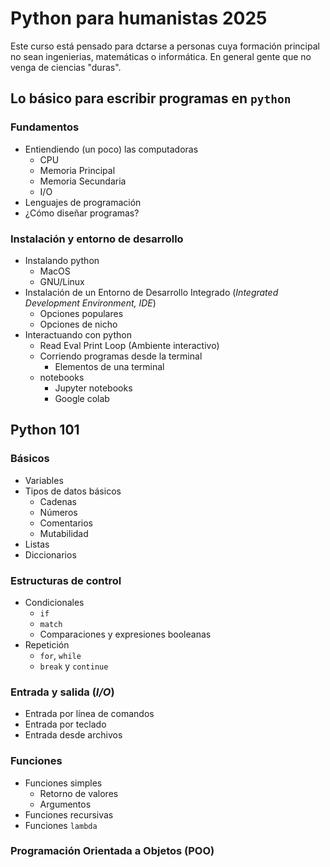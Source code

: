 # Python para humanistas 2025

Este curso está pensado para dctarse a personas cuya formación principal no sean
ingenierias, matemáticas o informática. En general gente que no venga de
ciencias "duras".

## Lo básico para escribir programas en `python`

### Fundamentos

- Entiendiendo (un poco) las computadoras
  - CPU
  - Memoria Principal
  - Memoria Secundaria
  - I/O
- Lenguajes de programación
- ¿Cómo diseñar programas?

### Instalación y entorno de desarrollo

- Instalando python
  - MacOS
  - GNU/Linux
- Instalación de un Entorno de Desarrollo Integrado (*Integrated Development Environment, IDE*)
  - Opciones populares
  - Opciones de nicho
- Interactuando con python
    - Read Eval Print Loop (Ambiente interactivo)
    - Corriendo programas desde la terminal
        - Elementos de una terminal
    - notebooks
        - Jupyter notebooks
        - Google colab

## Python 101

### Básicos

- Variables
- Tipos de datos básicos
    - Cadenas
    - Números
    - Comentarios
    - Mutabilidad
- Listas
- Diccionarios

### Estructuras de control

- Condicionales
    - `if`
    - `match`
    - Comparaciones y expresiones booleanas
- Repetición
    - `for`, `while`
    - `break` y `continue`

### Entrada y salida (*I/O*)

- Entrada por línea de comandos
- Entrada por teclado
- Entrada desde archivos

### Funciones

- Funciones simples
    - Retorno de valores
    - Argumentos
- Funciones recursivas
- Funciones `lambda`

### Programación Orientada a Objetos (POO)



